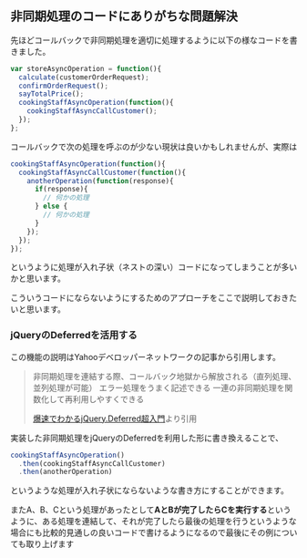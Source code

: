 ## 非同期処理のコードにありがちな問題解決

先ほどコールバックで非同期処理を適切に処理するように以下の様なコードを書きました。

```javascript
var storeAsyncOperation = function(){
  calculate(customerOrderRequest);
  confirmOrderRequest();
  sayTotalPrice();
  cookingStaffAsyncOperation(function(){
    cookingStaffAsyncCallCustomer();
  });
};
```

コールバックで次の処理を呼ぶのが少ない現状は良いかもしれませんが、実際は

```javascript
cookingStaffAsyncOperation(function(){
  cookingStaffAsyncCallCustomer(function(){
    anotherOperation(function(response){
      if(response){
        // 何かの処理
      } else {
        // 何かの処理
      }
    });
  });
});
```

というように処理が入れ子状（ネストの深い）コードになってしまうことが多いかと思います。

こういうコードにならないようにするためのアプローチをここで説明しておきたいと思います。

### jQueryのDeferredを活用する

この機能の説明はYahooデベロッパーネットワークの記事から引用します。

> 非同期処理を連結する際、コールバック地獄から解放される（直列処理、並列処理が可能）
> エラー処理をうまく記述できる
> 一連の非同期処理を関数化して再利用しやすくできる
>
> [爆速でわかるjQuery.Deferred超入門](http://techblog.yahoo.co.jp/programming/jquery-deferred/)より引用

実装した非同期処理をjQueryのDeferredを利用した形に書き換えることで、

```javascript
cookingStaffAsyncOperation()
  .then(cookingStaffAsyncCallCustomer)
  .then(anotherOperation)
```

というような処理が入れ子状にならないような書き方にすることができます。

またA、B、Cという処理があったとして**AとBが完了したらCを実行する**というように、ある処理を連結して、それが完了したら最後の処理を行うというような場合にも比較的見通しの良いコードで書けるようになるので最後にその例についても取り上げます

